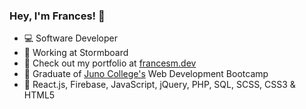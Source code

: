 ### Hey, I'm Frances! :ghost:

- :computer: Software Developer
- :office: Working at Stormboard
- :link: Check out my portfolio at [francesm.dev](https://francesm.dev)
- :school_satchel: Graduate of [Juno College's](https://junocollege.com) Web Development Bootcamp
- :pencil: React.js, Firebase, JavaScript, jQuery, PHP, SQL, SCSS, CSS3 & HTML5
